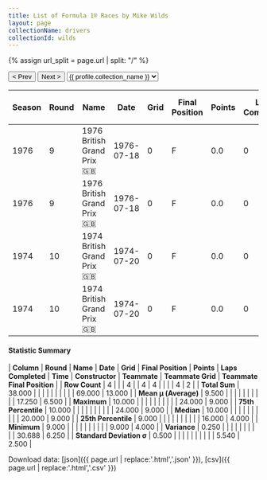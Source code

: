 ```yaml
---
title: List of Formula 1® Races by Mike Wilds
layout: page
collectionName: drivers
collectionId: wilds
---
```


{% assign url_split = page.url | split: "/" %}
<div id="collection-navigation">
<button onclick="selector.options[selector.selectedIndex-1].value && (window.location = selector.options[selector.selectedIndex-1].value);">&lt; Prev</button>
<button onclick="selector.options[selector.selectedIndex+1].value && (window.location = selector.options[selector.selectedIndex+1].value);">Next &gt;</button>
<select id="selector" onchange="this.options[this.selectedIndex].value && (window.location = this.options[this.selectedIndex].value);">
  {% for collectionId in site.data[page.collectionName].refs %}
    {% if collectionId == page.collectionId %}
      {% assign selected = "selected" %}
    {% else %}
      {% assign selected = "" %}
    {% endif %}
    {% assign profile = site.data[page.collectionName][collectionId].profile %}
    <option value="/f1/{{ page.collectionName }}/{{ collectionId }}/{{ url_split[4] }}" {{ selected }}>{{ profile.collection_name }}</option>
  {% endfor %}
</select>
</div>

| Season | Round | Name | Date | Grid | Final Position | Points | Laps Completed | Time | Constructor | Teammate | Teammate Grid | Teammate Final Position |
|--|--|--|--|--|--|--|--|--|--|--|--|--|
| 1976 | 9 | 1976 British Grand Prix 🇬🇧 | 1976-07-18 | 0 | F | 0.0 | 0 |   | Shadow 🇬🇧 | [Tom Pryce 🇬🇧](/f1/drivers/pryce) | 20 | 4 |
| 1976 | 9 | 1976 British Grand Prix 🇬🇧 | 1976-07-18 | 0 | F | 0.0 | 0 |   | Shadow 🇬🇧 | [Jean-Pierre Jarier 🇫🇷](/f1/drivers/jarier) | 24 | 9 |
| 1974 | 10 | 1974 British Grand Prix 🇬🇧 | 1974-07-20 | 0 | F | 0.0 | 0 |   | March 🇬🇧 | [Hans-Joachim Stuck 🇩🇪](/f1/drivers/stuck) | 9 | R |
| 1974 | 10 | 1974 British Grand Prix 🇬🇧 | 1974-07-20 | 0 | F | 0.0 | 0 |   | March 🇬🇧 | [Vittorio Brambilla 🇮🇹](/f1/drivers/brambilla) | 16 | R |

#### Statistic Summary

| **Column** | **Round** | **Name** | **Date** | **Grid** | **Final Position** | **Points** | **Laps Completed** | **Time** | **Constructor** | **Teammate** | **Teammate Grid** | **Teammate Final Position** |
| **Row Count** | 4 |  |  | 4 |  | 4 | 4 |  |  |  | 4 | 2 |
| **Total Sum** | 38.000 |  |  |  |  |  |  |  |  |  | 69.000 | 13.000 |
| **Mean μ (Average)** | 9.500 |  |  |  |  |  |  |  |  |  | 17.250 | 6.500 |
| **Maximum** | 10.000 |  |  |  |  |  |  |  |  |  | 24.000 | 9.000 |
| **75th Percentile** | 10.000 |  |  |  |  |  |  |  |  |  | 24.000 | 9.000 |
| **Median** | 10.000 |  |  |  |  |  |  |  |  |  | 20.000 | 9.000 |
| **25th Percentile** | 9.000 |  |  |  |  |  |  |  |  |  | 16.000 | 4.000 |
| **Minimum** | 9.000 |  |  |  |  |  |  |  |  |  | 9.000 | 4.000 |
| **Variance** | 0.250 |  |  |  |  |  |  |  |  |  | 30.688 | 6.250 |
| **Standard Deviation σ** | 0.500 |  |  |  |  |  |  |  |  |  | 5.540 | 2.500 |

Download data: [json]({{ page.url | replace:'.html','.json' }}), [csv]({{ page.url | replace:'.html','.csv' }})
